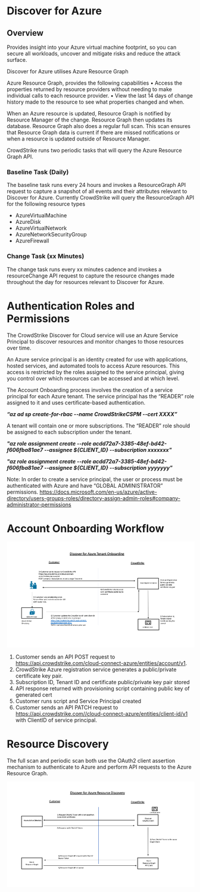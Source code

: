 # Discover for Azure

## Overview

Provides insight into your Azure virtual machine footprint, so you can secure all workloads, uncover and mitigate risks and reduce the attack surface.

Discover for Azure utilises Azure Resource Graph

Azure Resource Graph, provides the following capabilities
•	Access the properties returned by resource providers without needing to make individual calls to each resource provider.
•	View the last 14 days of change history made to the resource to see what properties changed and when.

When an Azure resource is updated, Resource Graph is notified by Resource Manager of the change. Resource Graph then updates its database. Resource Graph also does a regular full scan. This scan ensures that Resource Graph data is current if there are missed notifications or when a resource is updated outside of Resource Manager.

CrowdStrike runs two periodic tasks that will query the Azure Resource Graph API.

### Baseline Task (Daily)

The baseline task runs every 24 hours and invokes a ResourceGraph API request to capture a snapshot of all events and their attributes relevant to Discover for Azure.  Currently CrowdStrike will query the ResourceGraph API for the following resource types
*	AzureVirtualMachine
*	AzureDisk
*	AzureVirtualNetwork
*	AzureNetworkSecurityGroup
*	AzureFirewall

### Change Task (xx Minutes)

The change task runs every xx minutes cadence and invokes a resourceChange API request to capture the resource changes made throughout the day for resources relevant to Discover for Azure.

# Authentication Roles and Permissions
The CrowdStrike Discover for Cloud service will use an Azure Service Principal to discover resources and monitor changes to those resources over time.

An Azure service principal is an identity created for use with applications, hosted services, and automated tools to access Azure resources. This access is restricted by the roles assigned to the service principal, giving you control over which resources can be accessed and at which level.

The Account Onboarding process involves the creation of a service principal for each Azure tenant.  The service principal has the “READER” role assigned to it and uses certificate-based authentication.

__*“az ad sp create-for-rbac --name CrowdStrikeCSPM --cert XXXX”*__

A tenant will contain one or more subscriptions.
The “READER” role should be assigned to each subscription under the tenant.

__*"az role assignment create --role acdd72a7-3385-48ef-bd42-f606fba81ae7 --assignee ${CLIENT_ID} --subscription xxxxxxx"*__

__*"az role assignment create --role acdd72a7-3385-48ef-bd42-f606fba81ae7 --assignee ${CLIENT_ID} --subscription yyyyyyy"*__

Note:  In order to create a service principal, the user or process must be authenticated with Azure and have “GLOBAL ADMINISTRATOR” permissions.
https://docs.microsoft.com/en-us/azure/active-directory/users-groups-roles/directory-assign-admin-roles#company-administrator-permissions


# Account Onboarding Workflow

![Account Onboarding)](Discover/images/Slide1.png)

1)	Customer sends an API POST request to https://api.crowdstrike.com/cloud-connect-azure/entities/account/v1.	
2)	CrowdStrike Azure registration service generates a public/private certificate key pair.
3)	Subscription ID, Tenant ID and certificate public/private key pair stored
4)	API response returned with provisioning script containing public key of generated cert
5)	Customer runs script and Service Principal created
6)	Customer sends an API PATCH request to https://api.crowdstrike.com//cloud-connect-azure/entities/client-id/v1 with ClientID of service principal.

# Resource Discovery

The full scan and periodic scan both use the OAuth2 client assertion mechanism to authenticate to Azure and perform API requests to the Azure Resource Graph.

![Resource Discovery)](Discover/images/Slide2.png)


